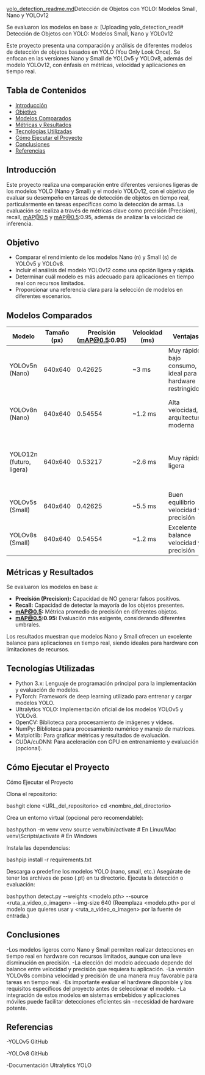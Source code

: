 [yolo_detection_readme.md](https://github.com/user-attachments/files/21095277/yolo_detection_readme.md)Detección de Objetos con YOLO: Modelos Small, Nano y YOLOv12

Se evaluaron los modelos en base a:
[Uploading yolo_detection_read# Detección de Objetos con YOLO: Modelos Small, Nano y YOLOv12

Este proyecto presenta una comparación y análisis de diferentes modelos de detección de objetos basados en YOLO (You Only Look Once). Se enfocan en las versiones Nano y Small de YOLOv5 y YOLOv8, además del modelo YOLOv12, con énfasis en métricas, velocidad y aplicaciones en tiempo real.

## Tabla de Contenidos

- [Introducción](#introducción)
- [Objetivo](#objetivo)
- [Modelos Comparados](#modelos-comparados)
- [Métricas y Resultados](#métricas-y-resultados)
- [Tecnologías Utilizadas](#tecnologías-utilizadas)
- [Cómo Ejecutar el Proyecto](#cómo-ejecutar-el-proyecto)
- [Conclusiones](#conclusiones)
- [Referencias](#referencias)

## Introducción

Este proyecto realiza una comparación entre diferentes versiones ligeras de los modelos YOLO (Nano y Small) y el modelo YOLOv12, con el objetivo de evaluar su desempeño en tareas de detección de objetos en tiempo real, particularmente en tareas específicas como la detección de armas. La evaluación se realiza a través de métricas clave como precisión (Precision), recall, mAP@0.5 y mAP@0.5:0.95, además de analizar la velocidad de inferencia.

## Objetivo

- Comparar el rendimiento de los modelos Nano (n) y Small (s) de YOLOv5 y YOLOv8.
- Incluir el análisis del modelo YOLOv12 como una opción ligera y rápida.
- Determinar cuál modelo es más adecuado para aplicaciones en tiempo real con recursos limitados.
- Proporcionar una referencia clara para la selección de modelos en diferentes escenarios.

## Modelos Comparados

| Modelo | Tamaño (px) | Precisión (mAP@0.5:0.95) | Velocidad (ms) | Ventajas | Desventajas |
|--------|-------------|---------------------------|----------------|----------|-------------|
| YOLOv5n (Nano) | 640x640 | 0.42625 | ~3 ms | Muy rápido, bajo consumo, ideal para hardware restringido | Menor precisión, menos robusto en escenarios complejos |
| YOLOv8n (Nano) | 640x640 | 0.54554 | ~1.2 ms | Alta velocidad, arquitectura moderna | Menor precisión en detección de objetos pequeños |
| YOLO12n (futuro, ligera) | 640x640 | 0.53217 | ~2.6 ms | Muy rápida, ligera | Precisión menor, menos robustez frente a escenas complejas |
| YOLOv5s (Small) | 640x640 | 0.42625 | ~5.5 ms | Buen equilibrio velocidad y precisión | Requiere más recursos que Nano |
| YOLOv8s (Small) | 640x640 | 0.54554 | ~1.2 ms | Excelente balance velocidad y precisión | Mayor requerimiento de recursos |

## Métricas y Resultados

Se evaluaron los modelos en base a:

- **Precisión (Precision):** Capacidad de NO generar falsos positivos.
- **Recall:** Capacidad de detectar la mayoría de los objetos presentes.
- **mAP@0.5:** Métrica promedio de precisión en diferentes objetos.
- **mAP@0.5:0.95:** Evaluación más exigente, considerando diferentes umbrales.

Los resultados muestran que modelos Nano y Small ofrecen un excelente balance para aplicaciones en tiempo real, siendo ideales para hardware con limitaciones de recursos.

## Tecnologías Utilizadas

- Python 3.x: Lenguaje de programación principal para la implementación y evaluación de modelos.
- PyTorch: Framework de deep learning utilizado para entrenar y cargar modelos YOLO.
- Ultralytics YOLO: Implementación oficial de los modelos YOLOv5 y YOLOv8.
- OpenCV: Biblioteca para procesamiento de imágenes y videos.
- NumPy: Biblioteca para procesamiento numérico y manejo de matrices.
- Matplotlib: Para graficar métricas y resultados de evaluación.
- CUDA/cuDNN: Para aceleración con GPU en entrenamiento y evaluación (opcional).

## Cómo Ejecutar el Proyecto
Cómo Ejecutar el Proyecto

Clona el repositorio:

bashgit clone <URL_del_repositorio>
cd <nombre_del_directorio>

Crea un entorno virtual (opcional pero recomendable):

bashpython -m venv venv
source venv/bin/activate  # En Linux/Mac
venv\Scripts\activate     # En Windows

Instala las dependencias:

bashpip install -r requirements.txt

Descarga o predefine los modelos YOLO (nano, small, etc.)
Asegúrate de tener los archivos de peso (.pt) en tu directorio.
Ejecuta la detección o evaluación:

bashpython detect.py --weights <modelo.pth> --source <ruta_a_video_o_imagen> --img-size 640
(Reemplaza <modelo.pth> por el modelo que quieres usar y <ruta_a_video_o_imagen> por la fuente de entrada.)

## Conclusiones

-Los modelos ligeros como Nano y Small permiten realizar detecciones en tiempo real en hardware con recursos limitados, aunque con una leve disminución en precisión.
-La elección del modelo adecuado depende del balance entre velocidad y precisión que requiera tu aplicación.
-La versión YOLOv8s combina velocidad y precisión de una manera muy favorable para tareas en tiempo real.
-Es importante evaluar el hardware disponible y los requisitos específicos del proyecto antes de seleccionar el modelo.
-La integración de estos modelos en sistemas embebidos y aplicaciones móviles puede facilitar detecciones eficientes sin -necesidad de hardware potente.

## Referencias

-YOLOv5 GitHub

-YOLOv8 GitHub

-Documentación Ultralytics YOLO

